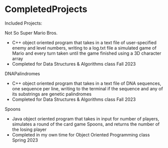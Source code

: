 # CompletedProjects
Included Projects:

Not So Super Mario Bros. 
  - C++ object oriented program that takes in a text file of user-specified enemy and level numbers, 
writing to a log.txt file a simulated game of Mario and every turn taken until the game finished using a 3D character array
  - Completed for Data Structures & Algorithms class Fall 2023

DNAPalindromes
  - C++ object oriented program that takes in a text file of DNA sequences, one sequence per line, writing to the terminal if the sequence and any of its substrings are genetic palindromes
  - Completed for Data Structures & Algorithms class Fall 2023 

Spoons
  - Java object oriented program that takes in input for number of players, simulates a round of the card game Spoons, and returns the number of the losing player
  - Completed in my own time for Object Oriented Programming class Spring 2023
